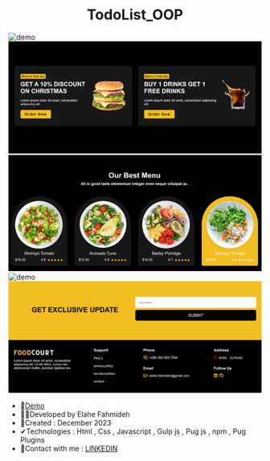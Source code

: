 


<h1 align="center">TodoList_OOP</h1>


![demo](https://github.com/Ela-Fhd/FoodCourt/blob/main/foodCourt/dist/assets/image/demo-1.png)
![demo](https://github.com/Ela-Fhd/FoodCourt/blob/main/foodCourt/dist/assets/image/demo-2.png)
![demo](https://github.com/Ela-Fhd/FoodCourt/blob/main/foodCourt/dist/assets/image/demo-3.png)
![demo](https://github.com/Ela-Fhd/FoodCourt/blob/main/foodCourt/dist/assets/image/demo-4.png)
![demo](https://github.com/Ela-Fhd/FoodCourt/blob/main/foodCourt/dist/assets/image/demo-5.png)

  - &#128204;<a href="bestfoodcourt.netlify.app/" target="_blank">Demo</a>
  - 🙋‍♀️Developed by Elahe Fahmideh
  - 📆Created : December 2023
  - &#x2714;Technologies : Html , Css , Javascript , Gulp js , Pug js , npm , Pug Plugins
  - &#128231;Contact with me : <a href="https://www.linkedin.com/in/elahe-fahmideh/">LINKEDIN</a>





